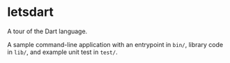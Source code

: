 # letsdart

A tour of the Dart language.

A sample command-line application with an entrypoint in `bin/`, library code
in `lib/`, and example unit test in `test/`.

